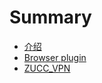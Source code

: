 # Summary

* [介绍](README.md)
* [Browser plugin](liu-lan-qi-cha-jian-tui-jian.md)
* [ZUCC\_VPN](zuccvpn.md)


